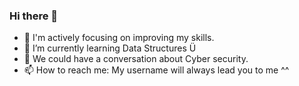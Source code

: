 ### Hi there 👋

- 🔭 I'm actively focusing on improving my skills.
- 🌱 I’m currently learning Data Structures Ü
- 💬 We could have a conversation about Cyber security.
- 📫 How to reach me: My username will always lead you to me ^^


